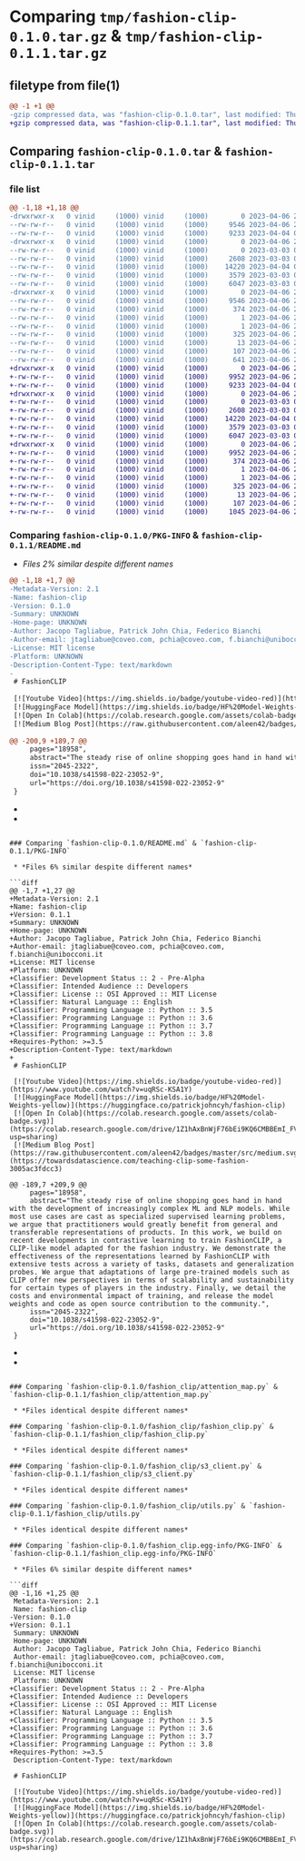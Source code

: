 # Comparing `tmp/fashion-clip-0.1.0.tar.gz` & `tmp/fashion-clip-0.1.1.tar.gz`

## filetype from file(1)

```diff
@@ -1 +1 @@
-gzip compressed data, was "fashion-clip-0.1.0.tar", last modified: Thu Apr  6 20:13:59 2023, max compression
+gzip compressed data, was "fashion-clip-0.1.1.tar", last modified: Thu Apr  6 20:22:45 2023, max compression
```

## Comparing `fashion-clip-0.1.0.tar` & `fashion-clip-0.1.1.tar`

### file list

```diff
@@ -1,18 +1,18 @@
-drwxrwxr-x   0 vinid     (1000) vinid     (1000)        0 2023-04-06 20:13:59.377570 fashion-clip-0.1.0/
--rw-rw-r--   0 vinid     (1000) vinid     (1000)     9546 2023-04-06 20:13:59.377570 fashion-clip-0.1.0/PKG-INFO
--rw-rw-r--   0 vinid     (1000) vinid     (1000)     9233 2023-04-04 01:09:03.000000 fashion-clip-0.1.0/README.md
-drwxrwxr-x   0 vinid     (1000) vinid     (1000)        0 2023-04-06 20:13:59.377570 fashion-clip-0.1.0/fashion_clip/
--rw-rw-r--   0 vinid     (1000) vinid     (1000)        0 2023-03-03 05:22:25.000000 fashion-clip-0.1.0/fashion_clip/__init__.py
--rw-rw-r--   0 vinid     (1000) vinid     (1000)     2608 2023-03-03 05:22:25.000000 fashion-clip-0.1.0/fashion_clip/attention_map.py
--rw-rw-r--   0 vinid     (1000) vinid     (1000)    14220 2023-04-04 01:12:21.000000 fashion-clip-0.1.0/fashion_clip/fashion_clip.py
--rw-rw-r--   0 vinid     (1000) vinid     (1000)     3579 2023-03-03 05:22:25.000000 fashion-clip-0.1.0/fashion_clip/s3_client.py
--rw-rw-r--   0 vinid     (1000) vinid     (1000)     6047 2023-03-03 05:22:25.000000 fashion-clip-0.1.0/fashion_clip/utils.py
-drwxrwxr-x   0 vinid     (1000) vinid     (1000)        0 2023-04-06 20:13:59.377570 fashion-clip-0.1.0/fashion_clip.egg-info/
--rw-rw-r--   0 vinid     (1000) vinid     (1000)     9546 2023-04-06 20:13:59.000000 fashion-clip-0.1.0/fashion_clip.egg-info/PKG-INFO
--rw-rw-r--   0 vinid     (1000) vinid     (1000)      374 2023-04-06 20:13:59.000000 fashion-clip-0.1.0/fashion_clip.egg-info/SOURCES.txt
--rw-rw-r--   0 vinid     (1000) vinid     (1000)        1 2023-04-06 20:13:59.000000 fashion-clip-0.1.0/fashion_clip.egg-info/dependency_links.txt
--rw-rw-r--   0 vinid     (1000) vinid     (1000)        1 2023-04-06 20:01:33.000000 fashion-clip-0.1.0/fashion_clip.egg-info/not-zip-safe
--rw-rw-r--   0 vinid     (1000) vinid     (1000)      325 2023-04-06 20:13:59.000000 fashion-clip-0.1.0/fashion_clip.egg-info/requires.txt
--rw-rw-r--   0 vinid     (1000) vinid     (1000)       13 2023-04-06 20:13:59.000000 fashion-clip-0.1.0/fashion_clip.egg-info/top_level.txt
--rw-rw-r--   0 vinid     (1000) vinid     (1000)      107 2023-04-06 20:13:59.377570 fashion-clip-0.1.0/setup.cfg
--rw-rw-r--   0 vinid     (1000) vinid     (1000)      641 2023-04-06 20:13:53.000000 fashion-clip-0.1.0/setup.py
+drwxrwxr-x   0 vinid     (1000) vinid     (1000)        0 2023-04-06 20:22:45.223468 fashion-clip-0.1.1/
+-rw-rw-r--   0 vinid     (1000) vinid     (1000)     9952 2023-04-06 20:22:45.223468 fashion-clip-0.1.1/PKG-INFO
+-rw-rw-r--   0 vinid     (1000) vinid     (1000)     9233 2023-04-04 01:09:03.000000 fashion-clip-0.1.1/README.md
+drwxrwxr-x   0 vinid     (1000) vinid     (1000)        0 2023-04-06 20:22:45.223468 fashion-clip-0.1.1/fashion_clip/
+-rw-rw-r--   0 vinid     (1000) vinid     (1000)        0 2023-03-03 05:22:25.000000 fashion-clip-0.1.1/fashion_clip/__init__.py
+-rw-rw-r--   0 vinid     (1000) vinid     (1000)     2608 2023-03-03 05:22:25.000000 fashion-clip-0.1.1/fashion_clip/attention_map.py
+-rw-rw-r--   0 vinid     (1000) vinid     (1000)    14220 2023-04-04 01:12:21.000000 fashion-clip-0.1.1/fashion_clip/fashion_clip.py
+-rw-rw-r--   0 vinid     (1000) vinid     (1000)     3579 2023-03-03 05:22:25.000000 fashion-clip-0.1.1/fashion_clip/s3_client.py
+-rw-rw-r--   0 vinid     (1000) vinid     (1000)     6047 2023-03-03 05:22:25.000000 fashion-clip-0.1.1/fashion_clip/utils.py
+drwxrwxr-x   0 vinid     (1000) vinid     (1000)        0 2023-04-06 20:22:45.223468 fashion-clip-0.1.1/fashion_clip.egg-info/
+-rw-rw-r--   0 vinid     (1000) vinid     (1000)     9952 2023-04-06 20:22:45.000000 fashion-clip-0.1.1/fashion_clip.egg-info/PKG-INFO
+-rw-rw-r--   0 vinid     (1000) vinid     (1000)      374 2023-04-06 20:22:45.000000 fashion-clip-0.1.1/fashion_clip.egg-info/SOURCES.txt
+-rw-rw-r--   0 vinid     (1000) vinid     (1000)        1 2023-04-06 20:22:45.000000 fashion-clip-0.1.1/fashion_clip.egg-info/dependency_links.txt
+-rw-rw-r--   0 vinid     (1000) vinid     (1000)        1 2023-04-06 20:01:33.000000 fashion-clip-0.1.1/fashion_clip.egg-info/not-zip-safe
+-rw-rw-r--   0 vinid     (1000) vinid     (1000)      325 2023-04-06 20:22:45.000000 fashion-clip-0.1.1/fashion_clip.egg-info/requires.txt
+-rw-rw-r--   0 vinid     (1000) vinid     (1000)       13 2023-04-06 20:22:45.000000 fashion-clip-0.1.1/fashion_clip.egg-info/top_level.txt
+-rw-rw-r--   0 vinid     (1000) vinid     (1000)      107 2023-04-06 20:22:45.223468 fashion-clip-0.1.1/setup.cfg
+-rw-rw-r--   0 vinid     (1000) vinid     (1000)     1045 2023-04-06 20:22:43.000000 fashion-clip-0.1.1/setup.py
```

### Comparing `fashion-clip-0.1.0/PKG-INFO` & `fashion-clip-0.1.1/README.md`

 * *Files 2% similar despite different names*

```diff
@@ -1,18 +1,7 @@
-Metadata-Version: 2.1
-Name: fashion-clip
-Version: 0.1.0
-Summary: UNKNOWN
-Home-page: UNKNOWN
-Author: Jacopo Tagliabue, Patrick John Chia, Federico Bianchi
-Author-email: jtagliabue@coveo.com, pchia@coveo.com, f.bianchi@unibocconi.it
-License: MIT license
-Platform: UNKNOWN
-Description-Content-Type: text/markdown
-
 # FashionCLIP
 
 [![Youtube Video](https://img.shields.io/badge/youtube-video-red)](https://www.youtube.com/watch?v=uqRSc-KSA1Y)
 [![HuggingFace Model](https://img.shields.io/badge/HF%20Model-Weights-yellow)](https://huggingface.co/patrickjohncyh/fashion-clip)
 [![Open In Colab](https://colab.research.google.com/assets/colab-badge.svg)](https://colab.research.google.com/drive/1Z1hAxBnWjF76bEi9KQ6CMBBEmI_FVDrW?usp=sharing)
 [![Medium Blog Post](https://raw.githubusercontent.com/aleen42/badges/master/src/medium.svg)](https://towardsdatascience.com/teaching-clip-some-fashion-3005ac3fdcc3)
 
@@ -200,9 +189,7 @@
     pages="18958",
     abstract="The steady rise of online shopping goes hand in hand with the development of increasingly complex ML and NLP models. While most use cases are cast as specialized supervised learning problems, we argue that practitioners would greatly benefit from general and transferable representations of products. In this work, we build on recent developments in contrastive learning to train FashionCLIP, a CLIP-like model adapted for the fashion industry. We demonstrate the effectiveness of the representations learned by FashionCLIP with extensive tests across a variety of tasks, datasets and generalization probes. We argue that adaptations of large pre-trained models such as CLIP offer new perspectives in terms of scalability and sustainability for certain types of players in the industry. Finally, we detail the costs and environmental impact of training, and release the model weights and code as open source contribution to the community.",
     issn="2045-2322",
     doi="10.1038/s41598-022-23052-9",
     url="https://doi.org/10.1038/s41598-022-23052-9"
 }
 ```
-
-
```

### Comparing `fashion-clip-0.1.0/README.md` & `fashion-clip-0.1.1/PKG-INFO`

 * *Files 6% similar despite different names*

```diff
@@ -1,7 +1,27 @@
+Metadata-Version: 2.1
+Name: fashion-clip
+Version: 0.1.1
+Summary: UNKNOWN
+Home-page: UNKNOWN
+Author: Jacopo Tagliabue, Patrick John Chia, Federico Bianchi
+Author-email: jtagliabue@coveo.com, pchia@coveo.com, f.bianchi@unibocconi.it
+License: MIT license
+Platform: UNKNOWN
+Classifier: Development Status :: 2 - Pre-Alpha
+Classifier: Intended Audience :: Developers
+Classifier: License :: OSI Approved :: MIT License
+Classifier: Natural Language :: English
+Classifier: Programming Language :: Python :: 3.5
+Classifier: Programming Language :: Python :: 3.6
+Classifier: Programming Language :: Python :: 3.7
+Classifier: Programming Language :: Python :: 3.8
+Requires-Python: >=3.5
+Description-Content-Type: text/markdown
+
 # FashionCLIP
 
 [![Youtube Video](https://img.shields.io/badge/youtube-video-red)](https://www.youtube.com/watch?v=uqRSc-KSA1Y)
 [![HuggingFace Model](https://img.shields.io/badge/HF%20Model-Weights-yellow)](https://huggingface.co/patrickjohncyh/fashion-clip)
 [![Open In Colab](https://colab.research.google.com/assets/colab-badge.svg)](https://colab.research.google.com/drive/1Z1hAxBnWjF76bEi9KQ6CMBBEmI_FVDrW?usp=sharing)
 [![Medium Blog Post](https://raw.githubusercontent.com/aleen42/badges/master/src/medium.svg)](https://towardsdatascience.com/teaching-clip-some-fashion-3005ac3fdcc3)
 
@@ -189,7 +209,9 @@
     pages="18958",
     abstract="The steady rise of online shopping goes hand in hand with the development of increasingly complex ML and NLP models. While most use cases are cast as specialized supervised learning problems, we argue that practitioners would greatly benefit from general and transferable representations of products. In this work, we build on recent developments in contrastive learning to train FashionCLIP, a CLIP-like model adapted for the fashion industry. We demonstrate the effectiveness of the representations learned by FashionCLIP with extensive tests across a variety of tasks, datasets and generalization probes. We argue that adaptations of large pre-trained models such as CLIP offer new perspectives in terms of scalability and sustainability for certain types of players in the industry. Finally, we detail the costs and environmental impact of training, and release the model weights and code as open source contribution to the community.",
     issn="2045-2322",
     doi="10.1038/s41598-022-23052-9",
     url="https://doi.org/10.1038/s41598-022-23052-9"
 }
 ```
+
+
```

### Comparing `fashion-clip-0.1.0/fashion_clip/attention_map.py` & `fashion-clip-0.1.1/fashion_clip/attention_map.py`

 * *Files identical despite different names*

### Comparing `fashion-clip-0.1.0/fashion_clip/fashion_clip.py` & `fashion-clip-0.1.1/fashion_clip/fashion_clip.py`

 * *Files identical despite different names*

### Comparing `fashion-clip-0.1.0/fashion_clip/s3_client.py` & `fashion-clip-0.1.1/fashion_clip/s3_client.py`

 * *Files identical despite different names*

### Comparing `fashion-clip-0.1.0/fashion_clip/utils.py` & `fashion-clip-0.1.1/fashion_clip/utils.py`

 * *Files identical despite different names*

### Comparing `fashion-clip-0.1.0/fashion_clip.egg-info/PKG-INFO` & `fashion-clip-0.1.1/fashion_clip.egg-info/PKG-INFO`

 * *Files 6% similar despite different names*

```diff
@@ -1,16 +1,25 @@
 Metadata-Version: 2.1
 Name: fashion-clip
-Version: 0.1.0
+Version: 0.1.1
 Summary: UNKNOWN
 Home-page: UNKNOWN
 Author: Jacopo Tagliabue, Patrick John Chia, Federico Bianchi
 Author-email: jtagliabue@coveo.com, pchia@coveo.com, f.bianchi@unibocconi.it
 License: MIT license
 Platform: UNKNOWN
+Classifier: Development Status :: 2 - Pre-Alpha
+Classifier: Intended Audience :: Developers
+Classifier: License :: OSI Approved :: MIT License
+Classifier: Natural Language :: English
+Classifier: Programming Language :: Python :: 3.5
+Classifier: Programming Language :: Python :: 3.6
+Classifier: Programming Language :: Python :: 3.7
+Classifier: Programming Language :: Python :: 3.8
+Requires-Python: >=3.5
 Description-Content-Type: text/markdown
 
 # FashionCLIP
 
 [![Youtube Video](https://img.shields.io/badge/youtube-video-red)](https://www.youtube.com/watch?v=uqRSc-KSA1Y)
 [![HuggingFace Model](https://img.shields.io/badge/HF%20Model-Weights-yellow)](https://huggingface.co/patrickjohncyh/fashion-clip)
 [![Open In Colab](https://colab.research.google.com/assets/colab-badge.svg)](https://colab.research.google.com/drive/1Z1hAxBnWjF76bEi9KQ6CMBBEmI_FVDrW?usp=sharing)
```

